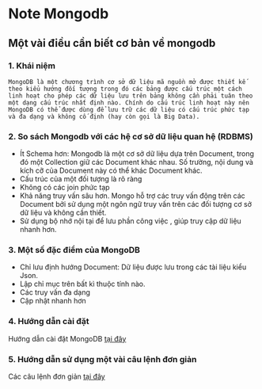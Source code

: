 # Note Mongodb

## Một vài điều cần biết cơ bản về mongodb
### 1. Khái niệm
`MongoDB là một chương trình cơ sở dữ liệu mã nguồn mở được thiết kế theo kiểu hướng đối tượng trong đó các bảng được cấu trúc một cách linh hoạt cho phép các dữ liệu lưu trên bảng không cần phải tuân theo một dạng cấu trúc nhất định nào. Chính do cấu trúc linh hoạt này nên MongoDB có thể được dùng để lưu trữ các dữ liệu có cấu trúc phức tạp và đa dạng và không cố định (hay còn gọi là Big Data).`

### 2. So sách Mongodb với các hệ cơ sở dữ liệu quan hệ (RDBMS)

- Ít Schema hơn: Mongodb là một cơ sở dữ liệu dựa trên Document, trong đó một Collection giữ các Document khác nhau. Số trường, nội dung và kích cỡ của Document này có thể khác Document khác.
- Cấu trúc của một đối tượng là rõ ràng
- Không có các join phức tạp
- Khả năng truy vấn sâu hơn. Mongo hỗ trợ các truy vấn động trên các Document bởi sử dụng một ngôn ngữ truy vấn trên các đối tượng cơ sở dữ liệu và không cần thiết.
- Sử dụng bộ nhớ nội tại để lưu phần công việc , giúp truy cập dữ liệu nhanh hơn.
### 3. Một số đặc điểm của MongoDB
- Chỉ lưu định hướng Document: Dữ liệu được lưu trong các tài liệu kiểu Json.
- Lập chỉ mục trên bất kì thuộc tính nào.
- Các truy vấn đa dạng
- Cập nhật nhanh hơn

### 4. Hướng dẫn cài đặt

Hướng dẫn cài đặt MongoDB [tại đây](https://github.com/hieule1997/Lean-MongoDB/blob/master/Install%20MongoDB.md)
### 5. Hướng dẫn sử dụng một vài câu lệnh đơn giản 

Các câu lệnh đơn giản [tại đây](https://github.com/hieule1997/Lean-MongoDB/blob/master/S%E1%BB%AD%20d%E1%BB%A5ng%20MongoDB.md)
